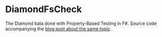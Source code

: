 # DiamondFsCheck
The Diamond kata done with Property-Based Testing in F#. Source code accompanying the [blog post about the same topic](http://blog.ploeh.dk/2015/01/10/diamond-kata-with-fscheck).
